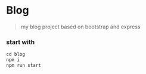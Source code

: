 # Blog
> my blog project based on bootstrap and express
### start with
```js
cd blog
npm i
npm run start
```
